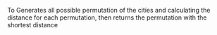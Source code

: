 To Generates all possible permutation of the cities and calculating the distance for each permutation, then returns the permutation with the shortest distance
